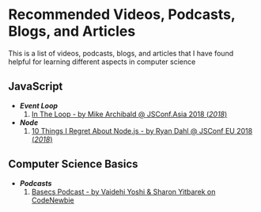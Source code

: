 # Recommended Videos, Podcasts, Blogs, and Articles
This is a list of videos, podcasts, blogs, and articles that I have found helpful for learning different aspects in computer science
## JavaScript
* _**Event Loop**_
  1. [In The Loop - by Mike Archibald @ JSConf.Asia 2018 (*2018*)](https://www.youtube.com/watch?v=cCOL7MC4Pl0)
* _**Node**_
  1. [10 Things I Regret About Node.js - by Ryan Dahl @ JSConf EU 2018 (*2018*)](https://www.youtube.com/watch?v=M3BM9TB-8yA)
## Computer Science Basics
* _**Podcasts**_
  1. [Basecs Podcast - by Vaidehi Yoshi & Sharon Yitbarek on CodeNewbie](https://www.codenewbie.org/basecs)
